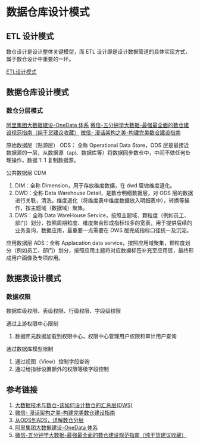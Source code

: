 # 数据仓库设计模式


## ETL 设计模式

数仓设计是设计整体关键模型，而 ETL 设计即是设计数据管道的具体实现方式，属于数仓设计中重要的一环。

[ETL设计模式](work/methodology/Data-Engineering/Data-Development/ETL/ETL设计模式.md)


## 数据仓库设计模式


### 数仓分层模式



[阿里集团大数据建设-OneData 体系](https://mp.weixin.qq.com/s/hgwOVtDH87vlKBRgzJ5FQQ)
[微信-五分钟学大数据-最强最全面的数仓建设规范指南（纯干货建议收藏）](https://mp.weixin.qq.com/s/knlITkxLvHRy3Aq5RFXl_w)
[微信- 漫话架构之美-构建完美数仓建设指南](https://mp.weixin.qq.com/s/bMEsFTx-rvMsEQeoTrdc6w)

原始数据层（贴源层） ODS：
全称 Operational Data Store，ODS 层是最接近数据源的一层，从数据源（api、数据库等）将数据同步数仓中，中间不做任何处理操作，数据 1: 1 复制数据源。

公共数据层 CDM
1. DIM：全称 Dimension，用于存放维度数据，在 dwd 层做维度退化。
2. DWD：全称 Data Warehouse Detail，是数仓明细数据层，对 ODS 层的数据进行关联，清洗，维度退化（将维度表中维度数据放入明细表中），转换等操作，按主题域（数据域）聚集。
3. DWS：全称 Data WareHouse Service，按照主题域、颗粒度（例如员工、部门）划分，按照周期粒度、维度聚合形成指标较多的宽表，用于提供后续的业务查询，数据应用，最重要一点需要在 DWS 层完成指标口径统一及沉淀。

应用数据层 ADS：全称 Applacation data service，按照应用域聚集，颗粒度划分（例如员工、部门）划分，按照应用主题将对应数据标签补充至应用层，最终形成用户画像及专项应用。


## 数据表设计模式

### 数据权限

数据库级权限、表级权限、行级权限、字段级权限

通过上游权限中心限制
1. 数据库元数据加载到权限中心，权限中心管理用户权限和审计用户查询

通过数据库模型限制
1. 通过视图（View）控制字段查询
2. 通过给指标设置额外的权限等级字段控制


## 参考链接
1. [大数据技术与数仓-该如何设计数仓的汇总层(DWS)](https://mp.weixin.qq.com/s?__biz=MzU2ODQ3NjYyMA==&mid=2247486511&idx=1&sn=5a959ce84ea93d41e51efc7b61e855f3)
2. [微信- 漫话架构之美-构建完美数仓建设指南](https://mp.weixin.qq.com/s/bMEsFTx-rvMsEQeoTrdc6w)
3. [从ODS到ADS，详解数仓分层](https://mp.weixin.qq.com/s/S--_uIFa1grnPolu_INvaw)
4. [阿里集团大数据建设-OneData 体系](https://mp.weixin.qq.com/s/hgwOVtDH87vlKBRgzJ5FQQ)
5. [微信-五分钟学大数据-最强最全面的数仓建设规范指南（纯干货建议收藏）](https://mp.weixin.qq.com/s/knlITkxLvHRy3Aq5RFXl_w)
